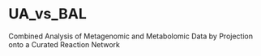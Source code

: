 # UA_vs_BAL
Combined Analysis of Metagenomic and Metabolomic Data by Projection onto a Curated Reaction Network 
